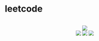 # leetcode

<div align="center">
<br/>
<img src="https://img.shields.io/badge/Solved-510/3109%20=%2016%25-blue.svg?style=flat-square" />
<br/>
<img src="https://img.shields.io/badge/Easy-223/786-5CB85D.svg?style=flat-square" />
<img src="https://img.shields.io/badge/Medium-223/1631-F0AE4E.svg?style=flat-square" />
<img src="https://img.shields.io/badge/Hard-64/692-D95450.svg?style=flat-square" />
</div>